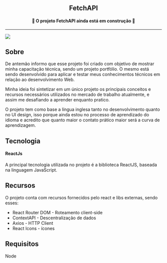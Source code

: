 <h2 align="center">FetchAPI</h2>

<h4 align="center">
	🚧 O projeto FetchAPI ainda está em construção 🚧
</h4>

____

<img src="https://user-images.githubusercontent.com/84761488/153732719-316921d1-1550-4e85-aae5-6a80455dc2fc.png" >


## Sobre 

<p>De antemão informo que esse projeto foi criado com objetivo de mostrar minha capacitação técnica, sendo um projeto portfólio. O mesmo está sendo desenvolvido para aplicar e testar meus conhecimentos técnicos em relação ao desenvolvimento Web. </p>
<p>Minha ideia foi sintetizar em um único projeto os principais conceitos e recursos necessários utilizados no mercado de trabalho atualmente, e assim me desafiando a aprender enquanto pratico.</p>
<p>O projeto tem como base a língua inglesa tanto no desenvolvimento quanto no UI design, isso porque ainda estou no processo de aprendizado do idioma e acredito que quanto maior o contato prático maior será a curva de aprendizagem.</p>
<p></p>

## Tecnologia

#### ReactJs
<p>A principal tecnologia utilizada no projeto é a biblioteca ReactJS, baseada na linguagem JavaScript.</p>

## Recursos

<p>O projeto conta com recursos fornecidos pelo react e libs externas, sendo esses:</p>

* React Router DOM - Roteamento client-side
* ContextAPI - Descentralização de dados
* Axios - HTTP Client
* React Icons - ícones

<p></p>

## Requisitos

<p>Node</p>



